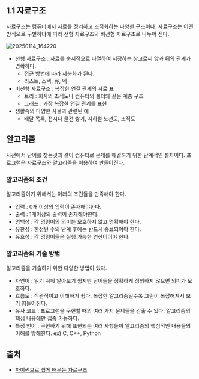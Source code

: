 ## 1.1 자료구조
자료구조는 컴퓨터에서 자료를 정리하고 조직화하는 다양한 구조이다. 자료구조는 어떤 방식으로 구별하냐에 따라 선형 자료구조와 비선형 자료구조로 나누어 진다.

![20250114_164220](https://github.com/user-attachments/assets/95d48d33-41c6-4063-9047-021b615ffba0)

* 선형 자료구조 : 자료를 순서적으로 나열하여 저장하는 창고로써 앞과 뒤의 관계가 명확하다.
  * 접근 방법에 따라 세분화가 된다.
  * 리스트, 스택, 큐, 덱
* 비선형 자료구조 : 복잡한 연결 관계의 자료 표
  * 트리 : 회사의 조직도나 컴퓨터의 폴더와 같은 계층 구조
  * 그래프 : 가장 복잡한 연결 관계를 표현
* 생활속의 다양한 사물과 관련된 예
  * 배달 목록, 접시나 물건 쌓기, 지하철 노선도, 조직도
 
## 알고리즘
사전에서 단어를 찾는것과 같이 컴퓨터로 문제를 해결하기 위한 단계적인 절차이다. 프로그램은 자료구조와 알고리즘을 이용하여 만들어진다.

### 알고리즘의 조건
알고리즘이기 위해서는 아래의 조건들을 만족해야 한다.

* 입력 : 0개 이상의 입력이 존재해야한다.
* 출력 : 1개이상의 출력이 존재해야한다.
* 명백성 : 각 명령어의 의미는 모호하지 않고 명확해야 한다.
* 유한성 : 한정된 수의 단계 후에는 반드시 종료되어야 한다.
* 유효성 : 각 명령어들은 실행 가능한 연산이어야 한다.

### 알고리즘의 기술 방법
알고리즘을 기술하기 위한 다양한 방법이 있다.

* 자연어 : 읽기 쉬워 알아보기 쉽지만 단어들을 정확하게 정의하지 않으면 의미가 모호하다.
* 흐름도 : 직관적이고 이해하기 쉽다. 복잡한 알고리즘일수록 그림이 복잡해져서 보기 힘들어진다.
* 유사 코드 : 프로그램을 구현할 때의 여러 가지 문제들을 감출 수 있다. 알고리즘의 핵심 내용에만 집중 가능하다.
* 특정 언어 : 구현하기 위해 표현되는 여러 사항들이 알고리즘의 핵심적인 내용들의 이해를 방해한다. ex) C, C++, Python


## 출처
* [파이썬으로 쉽게 배우는 자료구조](https://www.booksr.co.kr/product/%ED%8C%8C%EC%9D%B4%EC%8D%AC%EC%9C%BC%EB%A1%9C-%EC%89%BD%EA%B2%8C-%EB%B0%B0%EC%9A%B0%EB%8A%94-%EC%9E%90%EB%A3%8C%EA%B5%AC%EC%A1%B0/)
